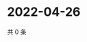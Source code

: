 # 2022-04-26

共 0 条

<!-- BEGIN WEIBO -->
<!-- 最后更新时间 Tue Apr 26 2022 15:00:38 GMT+0800 (China Standard Time) -->

<!-- END WEIBO -->
